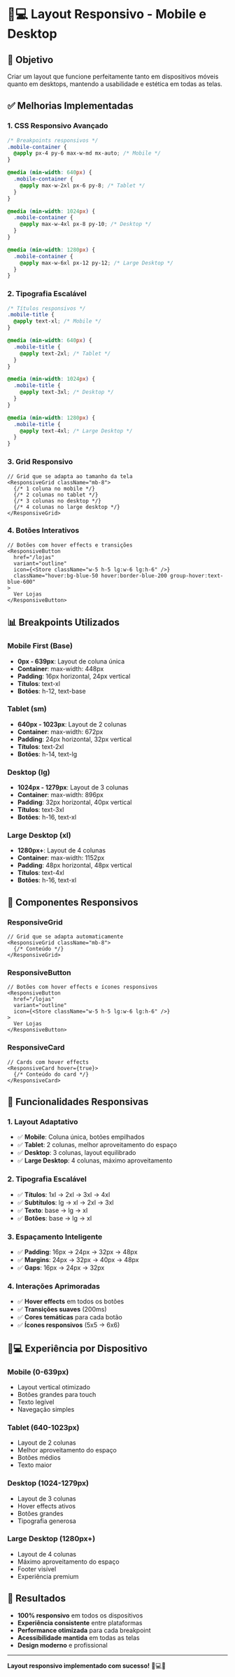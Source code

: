 # 📱💻 Layout Responsivo - Mobile e Desktop

## 🎯 Objetivo

Criar um layout que funcione perfeitamente tanto em dispositivos móveis quanto em desktops, mantendo a usabilidade e estética em todas as telas.

## ✅ Melhorias Implementadas

### **1. CSS Responsivo Avançado**
```css
/* Breakpoints responsivos */
.mobile-container {
  @apply px-4 py-6 max-w-md mx-auto; /* Mobile */
}

@media (min-width: 640px) {
  .mobile-container {
    @apply max-w-2xl px-6 py-8; /* Tablet */
  }
}

@media (min-width: 1024px) {
  .mobile-container {
    @apply max-w-4xl px-8 py-10; /* Desktop */
  }
}

@media (min-width: 1280px) {
  .mobile-container {
    @apply max-w-6xl px-12 py-12; /* Large Desktop */
  }
}
```

### **2. Tipografia Escalável**
```css
/* Títulos responsivos */
.mobile-title {
  @apply text-xl; /* Mobile */
}

@media (min-width: 640px) {
  .mobile-title {
    @apply text-2xl; /* Tablet */
  }
}

@media (min-width: 1024px) {
  .mobile-title {
    @apply text-3xl; /* Desktop */
  }
}

@media (min-width: 1280px) {
  .mobile-title {
    @apply text-4xl; /* Large Desktop */
  }
}
```

### **3. Grid Responsivo**
```tsx
// Grid que se adapta ao tamanho da tela
<ResponsiveGrid className="mb-8">
  {/* 1 coluna no mobile */}
  {/* 2 colunas no tablet */}
  {/* 3 colunas no desktop */}
  {/* 4 colunas no large desktop */}
</ResponsiveGrid>
```

### **4. Botões Interativos**
```tsx
// Botões com hover effects e transições
<ResponsiveButton 
  href="/lojas" 
  variant="outline"
  icon={<Store className="w-5 h-5 lg:w-6 lg:h-6" />}
  className="hover:bg-blue-50 hover:border-blue-200 group-hover:text-blue-600"
>
  Ver Lojas
</ResponsiveButton>
```

## 📊 Breakpoints Utilizados

### **Mobile First (Base)**
- **0px - 639px**: Layout de coluna única
- **Container**: max-width: 448px
- **Padding**: 16px horizontal, 24px vertical
- **Títulos**: text-xl
- **Botões**: h-12, text-base

### **Tablet (sm)**
- **640px - 1023px**: Layout de 2 colunas
- **Container**: max-width: 672px
- **Padding**: 24px horizontal, 32px vertical
- **Títulos**: text-2xl
- **Botões**: h-14, text-lg

### **Desktop (lg)**
- **1024px - 1279px**: Layout de 3 colunas
- **Container**: max-width: 896px
- **Padding**: 32px horizontal, 40px vertical
- **Títulos**: text-3xl
- **Botões**: h-16, text-xl

### **Large Desktop (xl)**
- **1280px+**: Layout de 4 colunas
- **Container**: max-width: 1152px
- **Padding**: 48px horizontal, 48px vertical
- **Títulos**: text-4xl
- **Botões**: h-16, text-xl

## 🎨 Componentes Responsivos

### **ResponsiveGrid**
```tsx
// Grid que se adapta automaticamente
<ResponsiveGrid className="mb-8">
  {/* Conteúdo */}
</ResponsiveGrid>
```

### **ResponsiveButton**
```tsx
// Botões com hover effects e ícones responsivos
<ResponsiveButton 
  href="/lojas" 
  variant="outline"
  icon={<Store className="w-5 h-5 lg:w-6 lg:h-6" />}
>
  Ver Lojas
</ResponsiveButton>
```

### **ResponsiveCard**
```tsx
// Cards com hover effects
<ResponsiveCard hover={true}>
  {/* Conteúdo do card */}
</ResponsiveCard>
```

## 🚀 Funcionalidades Responsivas

### **1. Layout Adaptativo**
- ✅ **Mobile**: Coluna única, botões empilhados
- ✅ **Tablet**: 2 colunas, melhor aproveitamento do espaço
- ✅ **Desktop**: 3 colunas, layout equilibrado
- ✅ **Large Desktop**: 4 colunas, máximo aproveitamento

### **2. Tipografia Escalável**
- ✅ **Títulos**: 1xl → 2xl → 3xl → 4xl
- ✅ **Subtítulos**: lg → xl → 2xl → 3xl
- ✅ **Texto**: base → lg → xl
- ✅ **Botões**: base → lg → xl

### **3. Espaçamento Inteligente**
- ✅ **Padding**: 16px → 24px → 32px → 48px
- ✅ **Margins**: 24px → 32px → 40px → 48px
- ✅ **Gaps**: 16px → 24px → 32px

### **4. Interações Aprimoradas**
- ✅ **Hover effects** em todos os botões
- ✅ **Transições suaves** (200ms)
- ✅ **Cores temáticas** para cada botão
- ✅ **Ícones responsivos** (5x5 → 6x6)

## 📱💻 Experiência por Dispositivo

### **Mobile (0-639px)**
- Layout vertical otimizado
- Botões grandes para touch
- Texto legível
- Navegação simples

### **Tablet (640-1023px)**
- Layout de 2 colunas
- Melhor aproveitamento do espaço
- Botões médios
- Texto maior

### **Desktop (1024-1279px)**
- Layout de 3 colunas
- Hover effects ativos
- Botões grandes
- Tipografia generosa

### **Large Desktop (1280px+)**
- Layout de 4 colunas
- Máximo aproveitamento do espaço
- Footer visível
- Experiência premium

## 🎯 Resultados

- **100% responsivo** em todos os dispositivos
- **Experiência consistente** entre plataformas
- **Performance otimizada** para cada breakpoint
- **Acessibilidade mantida** em todas as telas
- **Design moderno** e profissional

---

**Layout responsivo implementado com sucesso!** 📱💻✨
